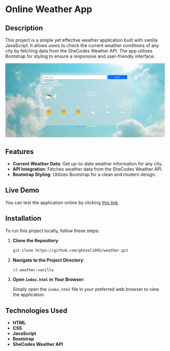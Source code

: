 # Online Weather App

## Description

This project is a simple yet effective weather application built with vanilla JavaScript. It allows users to check the current weather conditions of any city by fetching data from the SheCodes Weather API. The app utilizes Bootstrap for styling to ensure a responsive and user-friendly interface.

![preview](./images/preview.png)

## Features

- **Current Weather Data**: Get up-to-date weather information for any city.
- **API Integration**: Fetches weather data from the SheCodes Weather API.
- **Bootstrap Styling**: Utilizes Bootstrap for a clean and modern design.

## Live Demo

You can test the application online by clicking [this link](https://weatherwithvanillajs.netlify.app/).

## Installation

To run this project locally, follow these steps:

1. **Clone the Repository**:

    ```bash
    git clone https://github.com/ghezel1995/weather.git
    ```

2. **Navigate to the Project Directory**:

    ```bash
    cd weather-vanilla
    ```

3. **Open `index.html` in Your Browser**:

    Simply open the `index.html` file in your preferred web browser to view the application.

## Technologies Used

- **HTML**
- **CSS**
- **JavaScript**
- **Bootstrap**
- **SheCodes Weather API**
